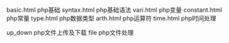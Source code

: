 basic.html     php基础
syntax.html    php基础语法
vari.html      php变量
constant.html  php常量
type.html      php数据类型
arth.html      php运算符
time.html      php时间处理

up_down        php文件上传及下载
file           php文件处理